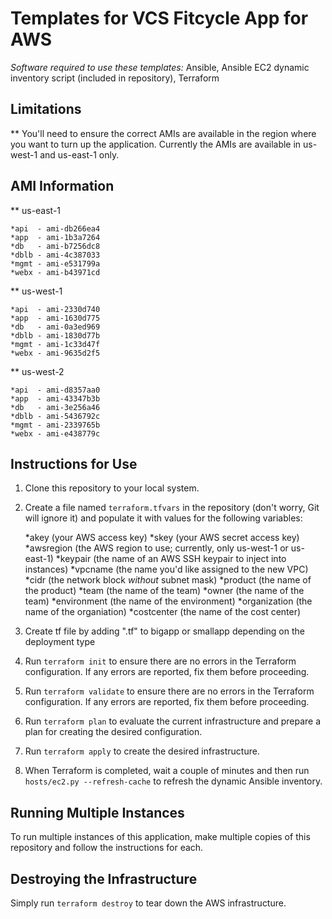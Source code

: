 # Templates for VCS Fitcycle App for AWS

_Software required to use these templates:_ Ansible, Ansible EC2 dynamic inventory script (included in repository), Terraform

## Limitations

** You'll need to ensure the correct AMIs are available in the region where you want to turn up the application. Currently the AMIs are available in us-west-1 and us-east-1 only.

## AMI Information

** us-east-1

    *api  - ami-db266ea4
    *app  - ami-1b3a7264
    *db   - ami-b7256dc8
    *dblb - ami-4c387033
    *mgmt - ami-e531799a
    *webx - ami-b43971cd

** us-west-1

    *api  - ami-2330d740
    *app  - ami-1630d775
    *db   - ami-0a3ed969
    *dblb - ami-1830d77b
    *mgmt - ami-1c33d47f
    *webx - ami-9635d2f5

** us-west-2

    *api  - ami-d8357aa0
    *app  - ami-43347b3b
    *db   - ami-3e256a46
    *dblb - ami-5436792c
    *mgmt - ami-2339765b
    *webx - ami-e438779c    

## Instructions for Use

1. Clone this repository to your local system.

2. Create a file named `terraform.tfvars` in the repository (don't worry, Git will ignore it) and populate it with values for the following variables:

    *akey (your AWS access key)
    *skey (your AWS secret access key)
    *awsregion (the AWS region to use; currently, only us-west-1 or us-east-1)
    *keypair (the name of an AWS SSH keypair to inject into instances)
    *vpcname (the name you'd like assigned to the new VPC)
    *cidr (the network block _without_ subnet mask)
    *product (the name of the product)
    *team (the name of the team)
    *owner (the name of the team)
    *environment (the name of the environment)
    *organization (the name of the organiation)
    *costcenter (the name of the cost center)


3. Create tf file by adding ".tf" to bigapp or smallapp depending on the deployment type

4. Run `terraform init` to ensure there are no errors in the Terraform configuration. If any errors are reported, fix them before proceeding.

4. Run `terraform validate` to ensure there are no errors in the Terraform configuration. If any errors are reported, fix them before proceeding.

5. Run `terraform plan` to evaluate the current infrastructure and prepare a plan for creating the desired configuration.

6. Run `terraform apply` to create the desired infrastructure.

7. When Terraform is completed, wait a couple of minutes and then run `hosts/ec2.py --refresh-cache` to refresh the dynamic Ansible inventory.

## Running Multiple Instances

To run multiple instances of this application, make multiple copies of this repository and follow the instructions for each.

## Destroying the Infrastructure

Simply run `terraform destroy` to tear down the AWS infrastructure.
